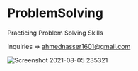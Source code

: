 # ProblemSolving
Practicing Problem Solving Skills

Inquiries => ahmednasser1601@gmail.com


![Screenshot 2021-08-05 235321](https://user-images.githubusercontent.com/60184582/128426225-7c347a41-3ed9-477a-a8ad-08dbd2863cd3.jpg)
